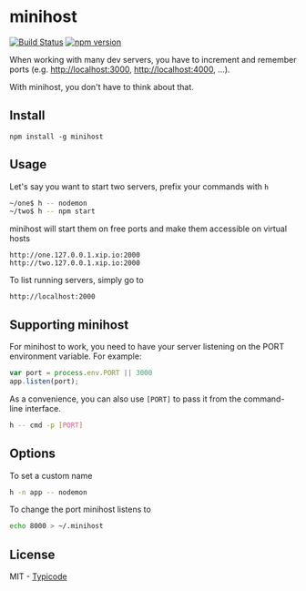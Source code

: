 # minihost

[![Build Status](https://travis-ci.org/typicode/minihost.svg?branch=master)](https://travis-ci.org/typicode/minihost) [![npm version](https://badge.fury.io/js/minihost.svg)](http://badge.fury.io/js/minihost)

When working with many dev servers, you have to increment and remember ports (e.g. [http://localhost:3000](), [http://localhost:4000](), ...).

With minihost, you don't have to think about that.

## Install

```
npm install -g minihost
```

## Usage

Let's say you want to start two servers, prefix your commands with `h`

```bash
~/one$ h -- nodemon
~/two$ h -- npm start
```

minihost will start them on free ports and make them accessible on virtual hosts

```
http://one.127.0.0.1.xip.io:2000
http://two.127.0.0.1.xip.io:2000
```

To list running servers, simply go to

```
http://localhost:2000
```

## Supporting minihost

For minihost to work, you need to have your server listening on the PORT environment variable. For example:

```javascript
var port = process.env.PORT || 3000
app.listen(port);
```

As a convenience, you can also use `[PORT]` to pass it from the command-line interface.

```bash
h -- cmd -p [PORT]
```

## Options

To set a custom name

```bash
h -n app -- nodemon
```

To change the port minihost listens to

```bash
echo 8000 > ~/.minihost
```

## License

MIT - [Typicode](https://github.com/typicode)
